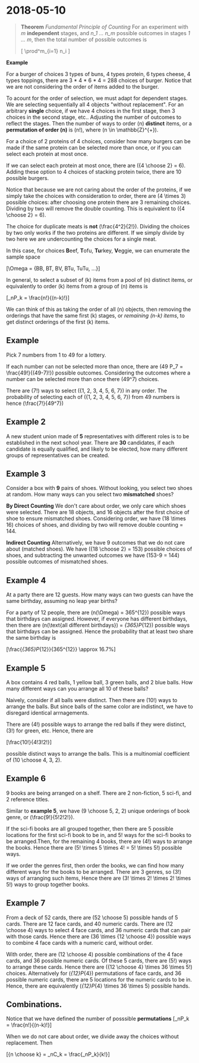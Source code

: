 # 2018-05-10

> **Theorem** *Fundamental Principle of Counting*
> For an experiment with *m* **independent** stages, and *n_1 ... n_m* possible outcomes in stages *1 ... m*, then the total number of possible outcomes is 
>
> \[ 
 \prod^m_{i=1} n_i 
 \]


**Example** 

For a burger of choices 3 types of buns, 4 types protein, 6 types cheese, 4 types toppings, there are 3 * 4 * 6 * 4 = 288 choices of burger. Notice that we are not considering the order of items added to the burger. 

To acount for the order of selection, we must adapt for dependent stages. We are selecting sequentially all 4 objects "without replacement". For an arbitrary **single** choice, if we have 4 choices in the first stage, then 3 choices in the second stage, etc.. Adjusting the number of outcomes to reflect the stages.
Then the number of ways to order \(n\) **distinct** items, or a **permutation of order \(n\)** is \(n!\), where \(n \in \mathbb{Z}^{+}\). 

For a choice of 2 proteins of 4 choices, consider how many burgers can be made if the same protein can be selected more than once, or if you can select each protein at most once. 

If we can select each protein at most once, there are \({4 \choose 2} = 6\). Adding these option to 4 choices of stacking protein twice, there are 10 possible burgers. 

Notice that because we are not caring about the order of the proteins, if we simply take the choices with consideration to order, there are \(4 \times 3\) possible choices: after choosing one protein there are 3 remaining choices. Dividing by two will remove the double counting. This is equivalent to  \({4 \choose 2} = 6\).

The choice for duplicate meats is **not** \(\frac{4^2}{2!}\). Dividing the choices by two only works if the two proteins are different. If we simply divide by two here we are undercounting the choices for a single meat. 

In this case, for choices **B**eef, **T**ofu, **Tu**rkey, **V**eggie, we can enumerate the sample space

\[\Omega = \{BB, BT, BV, BTu, TuTu, ...\}\]

In general, to select a subset of \(k\) items from a pool of \(n\) distinct items, or equivalently to order \(k\) items from a group of \(n\) items is 

\[_nP_k = \frac{n!}{(n-k)!}\]

We can think of this as taking the order of all \(n\) objects, then removing the orderings that have the same first \(k\) stages, or *remaining \(n-k\) items*, to get distinct orderings of the first \(k\) items.

## **Example**
Pick 7 numbers from 1 to 49 for a lottery. 

If each number can not be selected more than once, there are \(49 P_7 = \frac{49!}{(49-7)!}\) possible outcomes. Considering the outcomes where a number can be selected more than once there \(49^7\) choices. 

There are \(7!\) ways to select \(\{1, 2, 3, 4, 5, 6, 7\}\) in any order. The probability of selecting each of \(\{1, 2, 3, 4, 5, 6, 7\}\) from 49 numbers is hence \(\frac{7!}{49^7}\)

## **Example 2**

A new student union made of **5** representatives with different roles is to be established in the next school year. There are **30** candidates, if each candidate is equally qualified, and likely to be elected, how many different groups of representatives can be created.

## **Example 3**

Consider a box with **9** pairs of shoes. Without looking, you select two shoes at random. How many ways can you select two **mismatched** shoes?

**By Direct Counting**
We don't care about order, we only care which shoes were selected. There are 18 objects, and 16 objects after the first choice of shoe to ensure mismatched shoes. Considering order, we have \(18 \times 16\) choices of shoes, and dividing by two will remove double counting = 144. 

**Indirect Counting**
Alternatively, we have 9 outcomes that we do not care about (matched shoes). We have \({18 \choose 2} = 153\) possible choices of shoes, and subtracting the unwanted outcomes we have \(153-9 = 144\) possible outcomes of mismatched shoes.

## **Example 4**
At a party there are 12 guests. How many ways can two guests can have the same birthday, assuming no leap year births?

For a party of 12 people, there are \(n(\Omega) = 365^{12}\) possible ways that birthdays can assigned. However, if everyone has different birthdays, then there are \(n(\text{all different birthdays}) = _{365}P_{12}\) possible ways that birthdays can be assigned. Hence the probability that at least two share the same birthday is 

\[\frac{_{365}P_{12}}{365^{12}} \approx 16.7\%\]

## **Example 5**
A box contains 4 red balls, 1 yellow ball, 3 green balls, and 2 blue balls. How many different ways can you arrange all 10 of these balls?

Naively, consider if all balls were distinct. Then there are \(10!\) ways to arrange the balls. But since balls of the same color are indistinct, we have to disregard identical arrnagements.

There are \(4!\) possible ways to arrange the red balls if they were distinct, \(3!\) for green, etc. Hence, there are 

\[\frac{10!}{4!3!2!}\]

possible distinct ways to arrange the balls. This is a multinomial coefficient of \(10 \choose 4, 3, 2\).

## **Example 6**
9 books are being arranged on a shelf. There are 2 non-fiction, 5 sci-fi, and 2 reference titles.

Similar to **example 5**, we have \(9 \choose 5, 2, 2\) unique orderings of book genre, or \(\frac{9!}{5!2!2!}\).

If the sci-fi books are all grouped together, then there are 5 possible locations for the first sci-fi book to be in, and 5! ways for the sci-fi books to be arranged.Then, for the remaining 4 books, there are \(4!\) ways to arrange the books. Hence there are \(5! \times 5 \times 4! = 5! \times 5!\) possible ways.

If we order the genres first, then order the books, we can find how many different ways for the books to be arranged. There are 3 genres, so \(3!\) ways of arranging such items, Hence there are \(3! \times 2! \times 2! \times 5!\) ways to group together books.

## **Example 7**
From a deck of 52 cards, there are \(52 \choose 5\) possible hands of 5 cards. There are 12 face cards, and 40 numeric cards. There are \(12 \choose 4\) ways to select 4 face cards, and 36 numeric cards that can pair with those cards. Hence there are \(36 \times {12 \choose 4}\) possible ways to combine 4 face cards with a numeric card, without order.

With order, there are \(12 \choose 4\) possible combinations of the 4 face cards, and 36 possible numeric cards. Of these 5 cards, there are \(5!\) ways to arrange these cards. Hence there are \({12 \choose 4} \times 36 \times 5!\) choices. Alternatively for \(_{12}P_{4}\) permutations of face cards, and 36 possible numeric cards, there are 5 locations for the numeric cards to be in. Hence, there are equivalently \(_{12}P_{4} \times 36 \times 5\) possible hands.

## Combinations.

Notice that we have defined the number of posssible **permutations**
\[_nP_k = \frac{n!}{(n-k)!}\]

When we do not care about order, we divide away the choices without replacement. Then

\[{n \choose k} = _nC_k = \frac{_nP_k}{k!}\]



